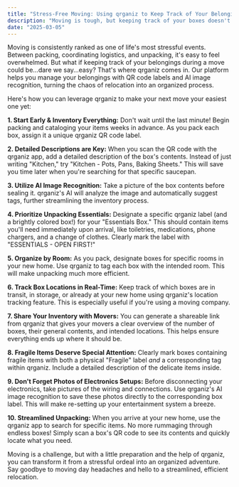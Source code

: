 ```yaml
---
title: "Stress-Free Moving: Using qrganiz to Keep Track of Your Belongings During a Relocation"
description: "Moving is tough, but keeping track of your boxes doesn't have to be. Learn how to leverage qrganiz's labeling system to easily track, locate, and unpack your items, making your next move your easiest one yet."
date: "2025-03-05"
---
```


Moving is consistently ranked as one of life's most stressful events. Between packing, coordinating logistics, and unpacking, it's easy to feel overwhelmed. But what if keeping track of your belongings during a move could be…dare we say…easy? That's where qrganiz comes in. Our platform helps you manage your belongings with QR code labels and AI image recognition, turning the chaos of relocation into an organized process.

Here's how you can leverage qrganiz to make your next move your easiest one yet:

**1. Start Early & Inventory Everything:** Don't wait until the last minute! Begin packing and cataloging your items weeks in advance. As you pack each box, assign it a unique qrganiz QR code label.

**2. Detailed Descriptions are Key:** When you scan the QR code with the qrganiz app, add a detailed description of the box's contents. Instead of just writing "Kitchen," try "Kitchen - Pots, Pans, Baking Sheets." This will save you time later when you're searching for that specific saucepan.

**3. Utilize AI Image Recognition:** Take a picture of the box contents before sealing it. qrganiz's AI will analyze the image and automatically suggest tags, further streamlining the inventory process.

**4. Prioritize Unpacking Essentials:** Designate a specific qrganiz label (and a brightly colored box!) for your "Essentials Box." This should contain items you'll need immediately upon arrival, like toiletries, medications, phone chargers, and a change of clothes. Clearly mark the label with "ESSENTIALS - OPEN FIRST!"

**5. Organize by Room:** As you pack, designate boxes for specific rooms in your new home. Use qrganiz to tag each box with the intended room. This will make unpacking much more efficient.

**6. Track Box Locations in Real-Time:** Keep track of which boxes are in transit, in storage, or already at your new home using qrganiz's location tracking feature. This is especially useful if you're using a moving company.

**7. Share Your Inventory with Movers:** You can generate a shareable link from qrganiz that gives your movers a clear overview of the number of boxes, their general contents, and intended locations. This helps ensure everything ends up where it should be.

**8. Fragile Items Deserve Special Attention:** Clearly mark boxes containing fragile items with both a physical "Fragile" label *and* a corresponding tag within qrganiz. Include a detailed description of the delicate items inside.

**9. Don't Forget Photos of Electronics Setups:** Before disconnecting your electronics, take pictures of the wiring and connections. Use qrganiz's AI image recognition to save these photos directly to the corresponding box label. This will make re-setting up your entertainment system a breeze.

**10. Streamlined Unpacking:** When you arrive at your new home, use the qrganiz app to search for specific items. No more rummaging through endless boxes! Simply scan a box's QR code to see its contents and quickly locate what you need.

Moving is a challenge, but with a little preparation and the help of qrganiz, you can transform it from a stressful ordeal into an organized adventure. Say goodbye to moving day headaches and hello to a streamlined, efficient relocation.